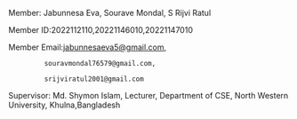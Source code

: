 Member: Jabunnesa Eva, Sourave Mondal, S Rijvi Ratul

Member ID:2022112110,20221146010,20221147010

Member Email:jabunnesaeva5@gmail.com,

             souravmondal76579@gmail.com,
             
             srijviratul2001@gmail.com

Supervisor: Md. Shymon Islam, Lecturer, Department of CSE, North Western University, Khulna,Bangladesh
